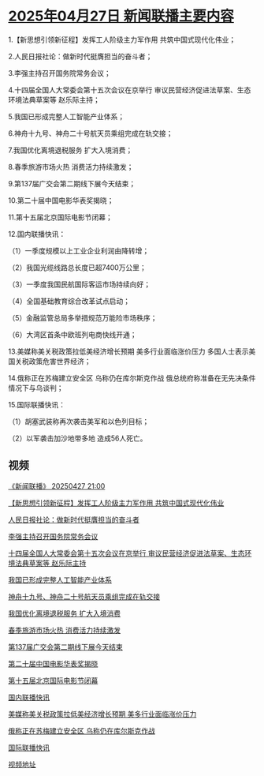 # [2025年04月27日 新闻联播主要内容](https://tv.cctv.com/lm/xwlb/day/20250427.shtml)

1.【新思想引领新征程】发挥工人阶级主力军作用 共筑中国式现代化伟业；

2.人民日报社论：做新时代挺膺担当的奋斗者；

3.李强主持召开国务院常务会议；

4.十四届全国人大常委会第十五次会议在京举行 审议民营经济促进法草案、生态环境法典草案等 赵乐际主持；

5.我国已形成完整人工智能产业体系；

6.神舟十九号、神舟二十号航天员乘组完成在轨交接；

7.我国优化离境退税服务 扩大入境消费；

8.春季旅游市场火热 消费活力持续激发；

9.第137届广交会第二期线下展今天结束；

10.第二十届中国电影华表奖揭晓；

11.第十五届北京国际电影节闭幕；

12.国内联播快讯：

（1）一季度规模以上工业企业利润由降转增；

（2）我国光缆线路总长度已超7400万公里；

（3）一季度我国民航国际客运市场持续向好；

（4）全国基础教育综合改革试点启动；

（5）金融监管总局多举措规范万能险市场秩序；

（6）大湾区首条中欧班列电商快线开通；

13.美媒称美关税政策拉低美经济增长预期 美多行业面临涨价压力 多国人士表示美国关税政策危害世界经济；

14.俄称正在苏梅建立安全区 乌称仍在库尔斯克作战 俄总统府称准备在无先决条件情况下与乌谈判；

15.国际联播快讯：

（1）胡塞武装称再次袭击美军和以色列目标；

（2）以军袭击加沙地带多地 造成56人死亡。

## 视频

[《新闻联播》 20250427 21:00](https://tv.cctv.com/2025/04/27/VIDECeSLuE5nywx5NSR8NoJn250427.shtml)

[【新思想引领新征程】发挥工人阶级主力军作用 共筑中国式现代化伟业](https://tv.cctv.com/2025/04/27/VIDEQ38RwMIECDUjoZUgllCY250427.shtml)

[人民日报社论：做新时代挺膺担当的奋斗者](https://tv.cctv.com/2025/04/27/VIDEGBDKJusHtrZkQ1YDVx0l250427.shtml)

[李强主持召开国务院常务会议](https://tv.cctv.com/2025/04/27/VIDErbf0K4sdgfsk3TkZMze3250427.shtml)

[十四届全国人大常委会第十五次会议在京举行 审议民营经济促进法草案、生态环境法典草案等 赵乐际主持](https://tv.cctv.com/2025/04/27/VIDEiTndwfDBav1CFbkyiPdr250427.shtml)

[我国已形成完整人工智能产业体系](https://tv.cctv.com/2025/04/27/VIDEJBPvckKaVqyk0Jb7acvj250427.shtml)

[神舟十九号、神舟二十号航天员乘组完成在轨交接](https://tv.cctv.com/2025/04/27/VIDEJiLAaJMHhRlUICYi2GA9250427.shtml)

[我国优化离境退税服务 扩大入境消费](https://tv.cctv.com/2025/04/27/VIDEu6yyueLqITUUPVtJ2zBX250427.shtml)

[春季旅游市场火热 消费活力持续激发](https://tv.cctv.com/2025/04/27/VIDEyZfUKB7BMnBqD2AGpgbC250427.shtml)

[第137届广交会第二期线下展今天结束](https://tv.cctv.com/2025/04/27/VIDE8iXl01SyA32iQI7i2PA5250427.shtml)

[第二十届中国电影华表奖揭晓](https://tv.cctv.com/2025/04/27/VIDEV0Ve9cvyCefUvhKFYQGA250427.shtml)

[第十五届北京国际电影节闭幕](https://tv.cctv.com/2025/04/27/VIDEQkakKKABLHWu4iFGFVT8250427.shtml)

[国内联播快讯](https://tv.cctv.com/2025/04/27/VIDECl8xGBD8ZuXQappUEyJS250427.shtml)

[美媒称美关税政策拉低美经济增长预期 美多行业面临涨价压力](https://tv.cctv.com/2025/04/27/VIDEWRDFFb5oLywouAnZqW3G250427.shtml)

[俄称正在苏梅建立安全区 乌称仍在库尔斯克作战](https://tv.cctv.com/2025/04/27/VIDE1aRWBeNhdCgDJVAjD1oF250427.shtml)

[国际联播快讯](https://tv.cctv.com/2025/04/27/VIDER0vnrq6Pt1wlY5mtaSsF250427.shtml)

[视频地址](https://tv.cctv.com/lm/xwlb/day/20250427.shtml) 

